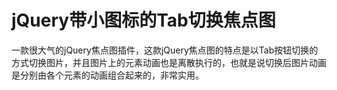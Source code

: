 # jQuery带小图标的Tab切换焦点图
一款很大气的jQuery焦点图插件，这款jQuery焦点图的特点是以Tab按钮切换的方式切换图片，并且图片上的元素动画也是离散执行的，也就是说切换后图片动画是分别由各个元素的动画组合起来的，非常实用。
